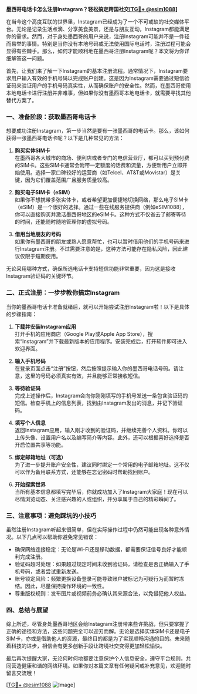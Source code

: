 **墨西哥电话卡怎么注册Instagram？轻松搞定跨国社交[[TG💪+ @esim1088](https://t.me/s/esim1088)]**

在当今这个高度互联的世界里，Instagram已经成为了一个不可或缺的社交媒体平台。无论是记录生活点滴、分享美食美景，还是与朋友互动，Instagram都能满足你的需求。然而，对于身处墨西哥的用户来说，注册Instagram可能并不是一件轻而易举的事情。特别是当你没有本地号码或无法使用国际电话时，注册过程可能会显得有些棘手。那么，如何才能顺利地在墨西哥注册Instagram呢？本文将为你详细解答这一问题。

首先，让我们来了解一下Instagram的基本注册流程。通常情况下，Instagram要求用户输入有效的手机号码以完成账户创建。这是因为Instagram需要通过短信验证码来验证用户的手机号码真实性，从而确保账户的安全性。然而，在墨西哥使用本地电话卡进行注册并非难事，但如果你没有墨西哥本地电话卡，就需要寻找其他替代方案了。

### 一、准备阶段：获取墨西哥电话卡

想要成功注册Instagram，第一步当然是要有一张墨西哥的电话卡。那么，该如何获得一张墨西哥电话卡呢？以下是几种常见的方法：

1. **购买实体SIM卡**  
   在墨西哥各大城市的商场、便利店或者专门的电信营业厅，都可以买到预付费的SIM卡。这些SIM卡通常会附带一定额度的话费和流量，方便新用户立即开始使用。选择一家口碑较好的运营商（如Telcel、AT&T或Movistar）是关键，因为它们覆盖范围广且服务质量较高。

2. **购买电子SIM卡（eSIM）**  
   如果你不想携带多张实体卡，或者希望更加便捷地切换网络，那么电子SIM卡（eSIM）是一个很好的选择。通过一些在线服务提供商（例如eSIM1088），你可以直接购买并激活墨西哥地区的eSIM卡。这种方式不仅省去了邮寄等待的时间，还能随时随地管理你的虚拟号码。

3. **借用当地朋友的号码**  
   如果你有墨西哥的朋友或熟人愿意帮忙，也可以暂时借用他们的手机号码来进行Instagram注册。不过需要注意的是，这种方法可能存在隐私风险，因此建议仅限于短期使用。

无论采用哪种方式，确保所选电话卡支持短信功能非常重要，因为这是接收Instagram验证码的关键环节。

### 二、正式注册：一步步教你搞定Instagram

当你的墨西哥电话卡准备就绪后，就可以开始尝试注册Instagram啦！以下是具体的步骤指南：

1. **下载并安装Instagram应用**  
   打开手机的应用商店（Google Play或Apple App Store），搜索“Instagram”并下载最新版本的应用程序。安装完成后，打开软件即可进入欢迎界面。

2. **输入手机号码**  
   在登录页面点击“注册”按钮，然后按照提示输入你的墨西哥电话号码。请注意，这里的号码必须真实有效，并且能够正常接收短信。

3. **等待验证码**  
   完成上述操作后，Instagram会向你刚刚填写的手机号发送一条包含验证码的短信。检查手机上的信息列表，找到由Instagram发出的消息，并记下验证码。

4. **填写个人信息**  
   返回Instagram应用，输入刚才收到的验证码，并继续完善个人资料。你可以上传头像、设置用户名以及编写简介等内容。此外，还可以根据喜好选择是否开启位置共享等功能。

5. **绑定邮箱地址（可选）**  
   为了进一步提升账户安全性，建议同时绑定一个常用的电子邮箱地址。这不仅可以作为备用联系方式，还能够在忘记密码时帮助找回账户。

6. **开始探索世界**  
   当所有基本信息都填写完毕后，你就成功加入了Instagram大家庭！现在可以尽情浏览动态、关注感兴趣的人或组织，并分享属于自己的精彩瞬间了。

### 三、注意事项：避免踩坑的小技巧

虽然注册Instagram听起来很简单，但在实际操作过程中仍然可能出现各种意外情况。以下几点可以帮助你避免常见错误：

- 确保网络连接稳定：无论是Wi-Fi还是移动数据，都需要保证信号良好才能顺利完成注册。
- 验证码超时处理：如果超过规定时间未收到验证码，请检查是否正确输入了手机号码，或者尝试重新发送。
- 账号锁定风险：频繁更换设备登录可能导致账户被标记为可疑行为而暂时冻结。因此，尽量保持操作环境的一致性。
- 尊重版权规则：发布图片或视频前务必确认其来源合法，以免侵犯他人权益。

### 四、总结与展望

综上所述，尽管身处墨西哥地区会给Instagram注册带来些许挑战，但只要掌握了正确的途径和方法，这些问题完全可以迎刃而解。无论是选择实体SIM卡还是电子SIM卡，亦或是借助他人的资源，最终目的都是为了实现顺畅沟通的目的。未来随着科技的进步，相信会有更多创新手段让跨境社交变得更加轻松愉快。

最后再次提醒大家，无论何时何地都要注意保护个人信息安全，遵守平台规则，共同营造健康和谐的网络环境。如果你对本篇文章有任何疑问或补充意见，欢迎随时留言交流哦！

[[TG💪+ @esim1088](https://t.me/s/esim1088) ![Image](https://i.postimg.cc/4NQfJmqS/Snipaste-2025-05-13-00-14-12.png)]